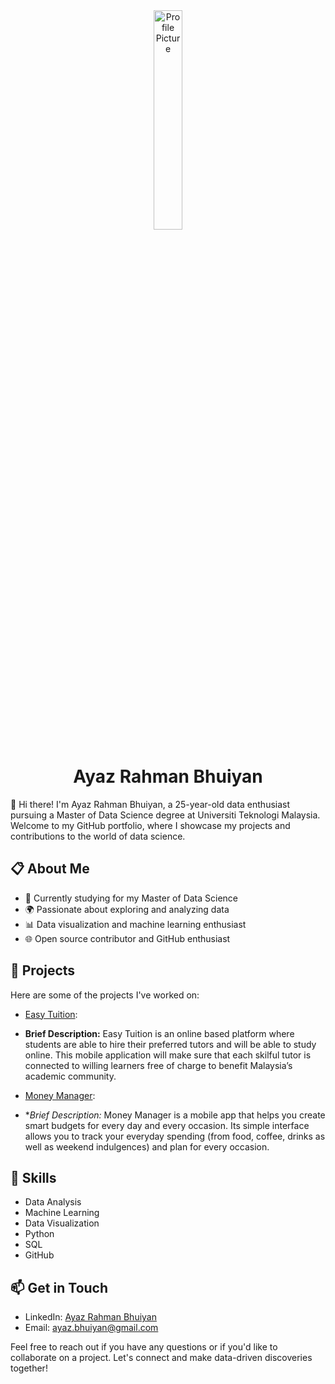 <div align="center">
  <img src="https://media.licdn.com/dms/image/C5603AQFo5mFaddTkEA/profile-displayphoto-shrink_800_800/0/1630832689490?e=1703721600&v=beta&t=vYUS1xmYt38_Lk0Dk2Vo_sm_IYx8aXt3seSb1m7qgPs" alt="Profile Picture" width="30%">
  <h1>Ayaz Rahman Bhuiyan</h1>
</div>

👋 Hi there! I'm Ayaz Rahman Bhuiyan, a 25-year-old data enthusiast pursuing a Master of Data Science degree at Universiti Teknologi Malaysia. Welcome to my GitHub portfolio, where I showcase my projects and contributions to the world of data science.

## 📋 About Me

- 🔬 Currently studying for my Master of Data Science
- 🌍 Passionate about exploring and analyzing data
- 📊 Data visualization and machine learning enthusiast
- 🌐 Open source contributor and GitHub enthusiast

## 🚀 Projects

Here are some of the projects I've worked on:

- [Easy Tuition](https://bitbucket.org/ayazrahman17/workspace/projects/EAS):
- **Brief Description:** Easy Tuition is an online based platform where students are able to hire their preferred tutors and will be able to study online. This mobile application will make sure that each skilful tutor is connected to willing learners free of charge to benefit Malaysia’s academic community.

- [Money Manager](https://bitbucket.org/ayazrahman17/workspace/projects/MON):
- **Brief Description:* Money Manager is a mobile app that helps you create smart budgets for every day and every occasion. Its simple interface allows you to track your everyday spending (from food, coffee, drinks as well as weekend indulgences) and plan for every occasion.

## 💼 Skills

- Data Analysis
- Machine Learning
- Data Visualization
- Python
- SQL
- GitHub

## 📫 Get in Touch

- LinkedIn: [Ayaz Rahman Bhuiyan](https://www.linkedin.com/in/ayaz-rahman/)
- Email: [ayaz.bhuiyan@gmail.com](ayaz.bhuiyan@gmail.com)

Feel free to reach out if you have any questions or if you'd like to collaborate on a project. Let's connect and make data-driven discoveries together!
